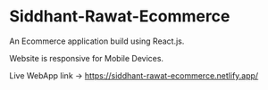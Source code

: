 # Siddhant-Rawat-Ecommerce
An Ecommerce application build using React.js.

Website is responsive for Mobile Devices.

Live WebApp link -> https://siddhant-rawat-ecommerce.netlify.app/
